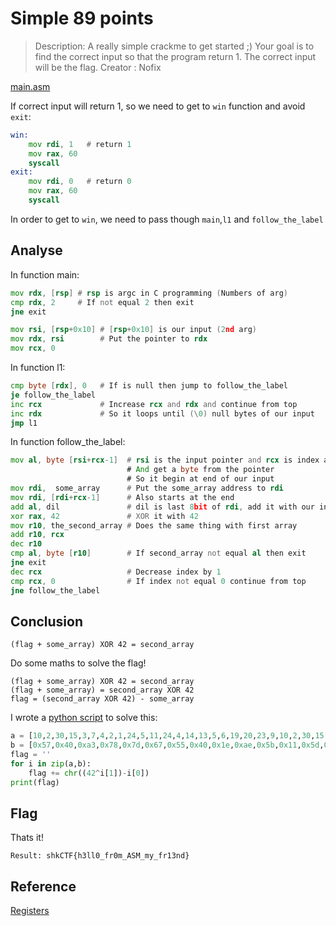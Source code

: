 # Simple 89 points

>Description:
>A really simple crackme to get started ;) Your goal is to find the correct input so that the program return 1. The correct input will be the flag.
>Creator : Nofix

[main.asm](main.asm)

If correct input will return 1, so we need to get to `win` function and avoid `exit`:
```asm
win:
	mov rdi, 1   # return 1
	mov rax, 60
	syscall
exit:
	mov rdi, 0   # return 0
	mov rax, 60
	syscall
```
In order to get to `win`, we need to pass though `main`,`l1` and `follow_the_label`

## Analyse

In function main:
```asm
mov rdx, [rsp] # rsp is argc in C programming (Numbers of arg)
cmp rdx, 2	   # If not equal 2 then exit
jne exit

mov rsi, [rsp+0x10] # [rsp+0x10] is our input (2nd arg)
mov rdx, rsi        # Put the pointer to rdx
mov rcx, 0
```

In function l1:
```asm
cmp byte [rdx], 0   # If is null then jump to follow_the_label
je follow_the_label 
inc rcx             # Increase rcx and rdx and continue from top
inc rdx             # So it loops until (\0) null bytes of our input
jmp l1
```	

In function follow_the_label:
```asm
mov al, byte [rsi+rcx-1]  # rsi is the input pointer and rcx is index at null
                          # And get a byte from the pointer
                          # So it begin at end of our input
mov rdi,  some_array      # Put the some_array address to rdi
mov rdi, [rdi+rcx-1]      # Also starts at the end
add al, dil               # dil is last 8bit of rdi, add it with our input
xor rax, 42               # XOR it with 42
mov r10, the_second_array # Does the same thing with first array
add r10, rcx              
dec r10
cmp al, byte [r10]        # If second_array not equal al then exit
jne exit
dec rcx                   # Decrease index by 1
cmp rcx, 0                # If index not equal 0 continue from top
jne follow_the_label
```

## Conclusion
```
(flag + some_array) XOR 42 = second_array
```

Do some maths to solve the flag!
```
(flag + some_array) XOR 42 = second_array
(flag + some_array) = second_array XOR 42
flag = (second_array XOR 42) - some_array
```
I wrote a [python script](solve.py) to solve this:
```py
a = [10,2,30,15,3,7,4,2,1,24,5,11,24,4,14,13,5,6,19,20,23,9,10,2,30,15,3,7,4,2,1,24]
b = [0x57,0x40,0xa3,0x78,0x7d,0x67,0x55,0x40,0x1e,0xae,0x5b,0x11,0x5d,0x40,0xaa,0x17,0x58,0x4f,0x7e,0x4d,0x4e,0x42,0x5d,0x51,0x57,0x5f,0x5f,0x12,0x1d,0x5a,0x4f,0xbf]
flag = ''
for i in zip(a,b):
	flag += chr((42^i[1])-i[0])
print(flag)
```
## Flag
Thats it!
```
Result: shkCTF{h3ll0_fr0m_ASM_my_fr13nd}
```
## Reference
[Registers](https:#www.tortall.net/projects/yasm/manual/html/arch-x86-registers.html)